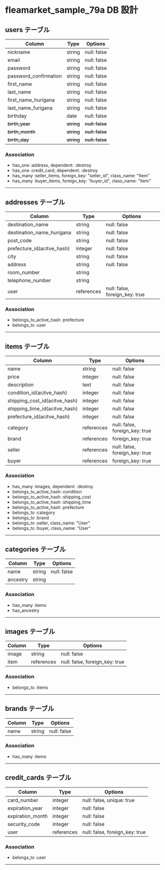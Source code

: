 # fleamarket_sample_79a DB 設計

## users テーブル

| Column                | Type       | Options         |
| --------------------- | ---------- | --------------- |
| nickname              | string     | null: false     |
| email                 | string     | null: false     |
| password              | string     | null: false     |
| password_confirmation | string     | null: false     |
| first_name            | string     | null: false     |
| last_name             | string     | null: false     |
| first_name_hurigana   | string     | null: false     |
| last_name_furigana    | string     | null: false     |
| birthday              | date       | null: false     |
| ~~birth_year~~        | ~~string~~ | ~~null: false~~ |
| ~~birth_month~~       | ~~string~~ | ~~null: false~~ |
| ~~birth_day~~         | ~~string~~ | ~~null: false~~ |

### Association

- has_one :address, dependent: :destroy
- has_one :credit_card, dependent: :destroy
- has_many :seller_items, foreign_key: "seller_id", class_name: "Item"
- has_many :buyer_items, foreign_key: "buyer_id", class_name: "Item"

---

## addresses テーブル

| Column                     | Type       | Options                        |
| -------------------------- | ---------- | ------------------------------ |
| destination_name           | string     | null: false                    |
| destination_name_hurigana  | string     | null: false                    |
| post_code                  | string     | null: false                    |
| prefecture_id(acitve_hash) | integer    | null: false                    |
| city                       | string     | null: false                    |
| address                    | string     | null: false                    |
| room_number                | string     |                                |
| telephone_number           | string     |                                |
| user                       | references | null: false, foreign_key: true |

### Association

- belongs_to_active_hash :prefecture
- belongs_to :user

---

## items テーブル

| Column                        | Type       | Options                        |
| ----------------------------- | ---------- | ------------------------------ |
| name                          | string     | null: false                    |
| price                         | integer    | null: false                    |
| description                   | text       | null: false                    |
| condition_id(acitve_hash)     | integer    | null: false                    |
| shipping_cost_id(acitve_hash) | integer    | null: false                    |
| shipping_time_id(acitve_hash) | integer    | null: false                    |
| prefecture_id(acitve_hash)    | integer    | null: false                    |
| category                      | references | null: false, foreign_key: true |
| brand                         | references | foreign_key: true              |
| seller                        | references | null: false, foreign_key: true |
| buyer                         | references | foreign_key: true              |

### Association

- has_many :images, dependent: :destroy
- belongs_to_active_hash :condition
- belongs_to_active_hash :shipping_cost
- belongs_to_active_hash :shipping_time
- belongs_to_active_hash :prefecture
- belongs_to :category
- belongs_to :brand
- belongs_to :seller, class_name: "User"
- belongs_to :buyer, class_name: "User"

---

## categories テーブル

| Column   | Type   | Options     |
| -------- | ------ | ----------- |
| name     | string | null: false |
| ancestry | string |             |

### Association

- has_many :items
- has_ancestry

---

## images テーブル

| Column | Type       | Options                        |
| ------ | ---------- | ------------------------------ |
| image  | string     | null: false                    |
| item   | references | null: false, foreign_key: true |

### Association

- belongs_to :items

---

## brands テーブル

| Column | Type   | Options     |
| ------ | ------ | ----------- |
| name   | string | null: false |

### Association

- has_many :items

---

## credit_cards テーブル

| Column           | Type       | Options                        |
| ---------------- | ---------- | ------------------------------ |
| card_number      | integer    | null: false, unique: true      |
| expiration_year  | integer    | null: false                    |
| expiration_month | integer    | null: false                    |
| security_code    | integer    | null: false                    |
| user             | references | null: false, foreign_key: true |

### Association

- belongs_to :user

---
